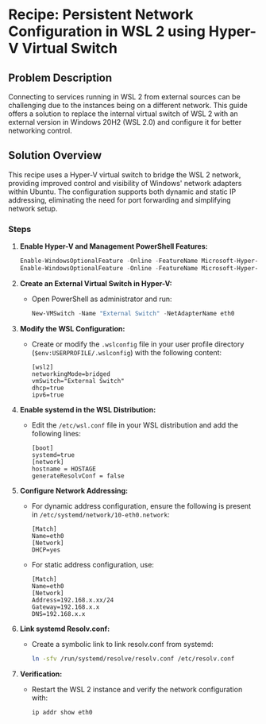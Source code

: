 # Recipe: Persistent Network Configuration in WSL 2 using Hyper-V Virtual Switch

## Problem Description
Connecting to services running in WSL 2 from external sources can be challenging due to the instances being on a different network. This guide offers a solution to replace the internal virtual switch of WSL 2 with an external version in Windows 20H2 (WSL 2.0) and configure it for better networking control.

## Solution Overview
This recipe uses a Hyper-V virtual switch to bridge the WSL 2 network, providing improved control and visibility of Windows' network adapters within Ubuntu. The configuration supports both dynamic and static IP addressing, eliminating the need for port forwarding and simplifying network setup.

### Steps
1. **Enable Hyper-V and Management PowerShell Features:**
   ```powershell
   Enable-WindowsOptionalFeature -Online -FeatureName Microsoft-Hyper-V
   Enable-WindowsOptionalFeature -Online -FeatureName Microsoft-Hyper-V-Management-PowerShell
   ```

2. **Create an External Virtual Switch in Hyper-V:**
   - Open PowerShell as administrator and run:
     ```powershell
     New-VMSwitch -Name "External Switch" -NetAdapterName eth0
     ```

3. **Modify the WSL Configuration:**
   - Create or modify the `.wslconfig` file in your user profile directory (`$env:USERPROFILE/.wslconfig`) with the following content:
     ```plaintext
     [wsl2]
     networkingMode=bridged
     vmSwitch="External Switch"
     dhcp=true
     ipv6=true
     ```

4. **Enable systemd in the WSL Distribution:**
   - Edit the `/etc/wsl.conf` file in your WSL distribution and add the following lines:
     ```plaintext
     [boot]
     systemd=true
     [network]
     hostname = HOSTAGE
     generateResolvConf = false
     ```

5. **Configure Network Addressing:**
   - For dynamic address configuration, ensure the following is present in `/etc/systemd/network/10-eth0.network`:
     ```plaintext
     [Match]
     Name=eth0
     [Network]
     DHCP=yes
     ```
   - For static address configuration, use:
     ```plaintext
     [Match]
     Name=eth0
     [Network]
     Address=192.168.x.xx/24
     Gateway=192.168.x.x
     DNS=192.168.x.x
     ```

6. **Link systemd Resolv.conf:**
   - Create a symbolic link to link resolv.conf from systemd:
     ```bash
     ln -sfv /run/systemd/resolve/resolv.conf /etc/resolv.conf
     ```

7. **Verification:**
   - Restart the WSL 2 instance and verify the network configuration with:
     ```bash
     ip addr show eth0
     ```

